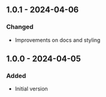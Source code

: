 ## 1.0.1 - 2024-04-06
### Changed
- Improvements on docs and styling

## 1.0.0 - 2024-04-05
### Added
- Initial version
